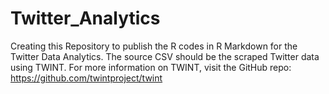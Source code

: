 # Twitter_Analytics
Creating this Repository to publish the R codes in R Markdown for the Twitter Data Analytics. The source CSV should be the scraped Twitter data using TWINT. For more information on TWINT, visit the GitHub repo: https://github.com/twintproject/twint
